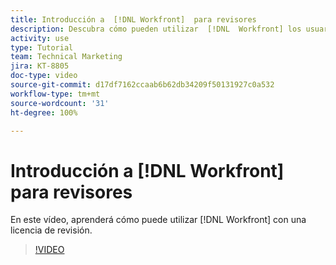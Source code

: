 ```yaml
---
title: Introducción a  [!DNL Workfront]  para revisores
description: Descubra cómo pueden utilizar  [!DNL  Workfront] los usuarios con una licencia de revisión.
activity: use
type: Tutorial
team: Technical Marketing
jira: KT-8805
doc-type: video
source-git-commit: d17df7162ccaab6b62db34209f50131927c0a532
workflow-type: tm+mt
source-wordcount: '31'
ht-degree: 100%

---
```


# Introducción a [!DNL Workfront] para revisores

En este vídeo, aprenderá cómo puede utilizar [!DNL  Workfront] con una licencia de revisión.

>[!VIDEO](https://video.tv.adobe.com/v/3438689/?quality=12&learn=on&enablevpops&captions=spa)
